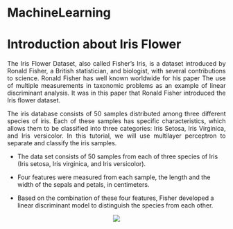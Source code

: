 # MachineLearning

# Introduction about Iris Flower 

<p style="text-align: justify;">The Iris Flower Dataset, also called Fisher’s Iris, is a dataset introduced by Ronald Fisher, a British statistician, and biologist, with several contributions to science. Ronald Fisher has well known worldwide for his paper The use of multiple measurements in taxonomic problems as an example of linear discriminant analysis. It was in this paper that Ronald Fisher introduced the Iris flower dataset.</p>

<p style="text-align: justify;">The iris database consists of 50 samples distributed among three different species of iris. Each of these samples has specific characteristics, which allows them to be classified into three categories: Iris Setosa, Iris Virginica, and Iris versicolor. In this tutorial, we will use multilayer perceptron to separate and classify the iris samples.</p>

- The data set consists of 50 samples from each of three species of Iris (Iris setosa, Iris virginica, and Iris versicolor).

- Four features were measured from each sample, the length and the width of the sepals and petals, in centimeters.

- Based on the combination of these four features, Fisher developed a linear discriminant model to distinguish the species from each other.



<div class="container-fluid">
  <div class="row">
      <div class="col-md-2" align='center'>
      </div>
      <div class='col-md-8' align='center'>
           <img src='https://s3.amazonaws.com/assets.datacamp.com/blog_assets/iris-machinelearning.png' />
      </div>
      <div class="col-md-2" align='center'></div>
  </div>
</div>
